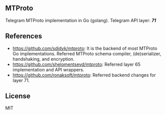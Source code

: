 ## MTProto
Telegram MTProto implementation in Go (golang).
Telegram API layer: ***71***

## References
* https://github.com/sdidyk/mtproto: It is the backend of most MTProto Go implementations.
Referred MTProto schema compiler, (de)serializer, handshaking, and encryption.
* https://github.com/shelomentsevd/mtproto: Referred layer 65 implementation and API wrappers.
* https://github.com/ronaksoft/mtproto: Referred backend changes for layer 71.

## License
MIT
